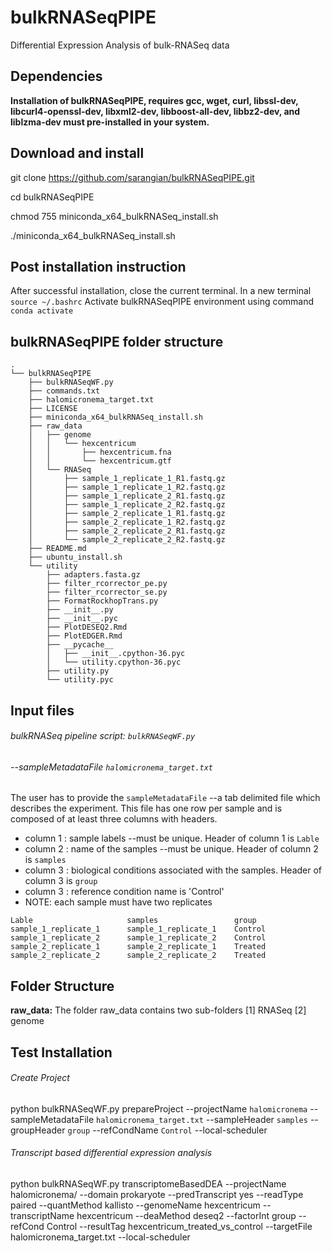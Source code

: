 # bulkRNASeqPIPE
Differential Expression Analysis of bulk-RNASeq data


## Dependencies

**Installation of bulkRNASeqPIPE, requires gcc, wget, curl, libssl-dev, libcurl4-openssl-dev, libxml2-dev, libboost-all-dev, libbz2-dev, and liblzma-dev must pre-installed in your system.**


## Download and install

git   clone   https://github.com/sarangian/bulkRNASeqPIPE.git

cd  bulkRNASeqPIPE

chmod  755  miniconda_x64_bulkRNASeq_install.sh

./miniconda_x64_bulkRNASeq_install.sh


## Post installation instruction

After successful installation, close the current terminal. 
In a new terminal `source ~/.bashrc`
Activate bulkRNASeqPIPE environment using command `conda activate`

## bulkRNASeqPIPE folder structure
```
.
└── bulkRNASeqPIPE
    ├── bulkRNASeqWF.py
    ├── commands.txt
    ├── halomicronema_target.txt
    ├── LICENSE
    ├── miniconda_x64_bulkRNASeq_install.sh
    ├── raw_data
    │   ├── genome
    │   │   └── hexcentricum
    │   │       ├── hexcentricum.fna
    │   │       └── hexcentricum.gtf
    │   └── RNASeq
    │       ├── sample_1_replicate_1_R1.fastq.gz
    │       ├── sample_1_replicate_1_R2.fastq.gz
    │       ├── sample_1_replicate_2_R1.fastq.gz
    │       ├── sample_1_replicate_2_R2.fastq.gz
    │       ├── sample_2_replicate_1_R1.fastq.gz
    │       ├── sample_2_replicate_1_R2.fastq.gz
    │       ├── sample_2_replicate_2_R1.fastq.gz
    │       └── sample_2_replicate_2_R2.fastq.gz
    ├── README.md
    ├── ubuntu_install.sh
    └── utility
        ├── adapters.fasta.gz
        ├── filter_rcorrector_pe.py
        ├── filter_rcorrector_se.py
        ├── FormatRockhopTrans.py
        ├── __init__.py
        ├── __init__.pyc
        ├── PlotDESEQ2.Rmd
        ├── PlotEDGER.Rmd
        ├── __pycache__
        │   ├── __init__.cpython-36.pyc
        │   └── utility.cpython-36.pyc
        ├── utility.py
        └── utility.pyc
```
## Input files
###### bulkRNASeq pipeline script: `bulkRNASeqWF.py`
###### --sampleMetadataFile `halomicronema_target.txt`

The user has to provide the `sampleMetadataFile` --a tab delimited file which describes the experiment. 
This file has one row per sample and is composed of at least three columns with headers. 
- column 1 : sample labels --must be unique. Header of column 1 is `Lable`
- column 2 : name of the samples --must be unique. Header of column 2 is `samples`
- column 3 : biological conditions associated with the samples. Header of column 3 is `group`
- column 3 : reference condition name is 'Control'
- NOTE: each sample must have two replicates
```
Lable	                  samples                 group
sample_1_replicate_1	  sample_1_replicate_1	  Control
sample_1_replicate_2	  sample_1_replicate_2	  Control
sample_2_replicate_1	  sample_2_replicate_1	  Treated
sample_2_replicate_2	  sample_2_replicate_2	  Treated
```
## Folder Structure
**raw_data:** The folder raw_data contains two sub-folders [1] RNASeq [2] genome

## Test Installation

###### Create Project
python bulkRNASeqWF.py prepareProject --projectName `halomicronema` --sampleMetadataFile `halomicronema_target.txt` --sampleHeader `samples` --groupHeader `group` --refCondName `Control` --local-scheduler


###### Transcript based differential expression analysis
python bulkRNASeqWF.py transcriptomeBasedDEA --projectName halomicronema/ --domain prokaryote --predTranscript yes --readType paired --quantMethod kallisto --genomeName hexcentricum --transcriptName hexcentricum --deaMethod deseq2 --factorInt group --refCond Control --resultTag hexcentricum_treated_vs_control --targetFile halomicronema_target.txt --local-scheduler

